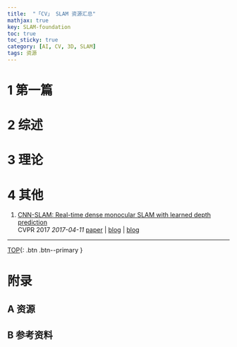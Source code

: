 ```yaml
---
title:  "「CV」 SLAM 资源汇总"
mathjax: true
key: SLAM-foundation
toc: true
toc_sticky: true
category: [AI, CV, 3D, SLAM]
tags: 资源
---
```

<span id='head'></span>  
>

<!--more-->  

# 1 第一篇
# 2 综述

# 3 理论

# 4 其他
1. [CNN-SLAM: Real-time dense monocular SLAM with learned depth prediction](https://arxiv.org/abs/1704.03489)    
CVPR 2017 *2017-04-11* [paper](https://arxiv.org/abs/1704.03489) | [blog](https://zhuanlan.zhihu.com/p/35062953) | [blog](https://blog.csdn.net/Kevin_cc98/article/details/78985633)      


-------------------  
[TOP](#head){: .btn .btn--primary }



# 附录
## A 资源
## B 参考资料
